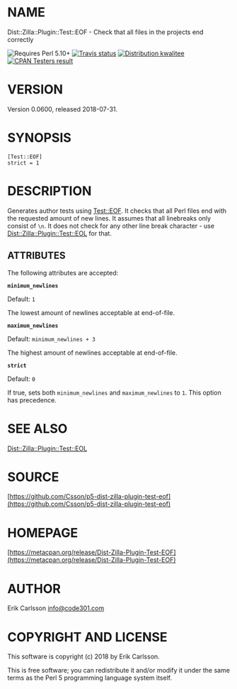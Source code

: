 # NAME

Dist::Zilla::Plugin::Test::EOF - Check that all files in the projects end correctly

<div>
    <p>
    <img src="https://img.shields.io/badge/perl-5.10+-blue.svg" alt="Requires Perl 5.10+" />
    <a href="https://travis-ci.org/Csson/p5-dist-zilla-plugin-test-eof"><img src="https://api.travis-ci.org/Csson/p5-dist-zilla-plugin-test-eof.svg?branch=master" alt="Travis status" /></a>
    <a href="http://cpants.cpanauthors.org/release/CSSON/Dist-Zilla-Plugin-Test-EOF-0.0600"><img src="http://badgedepot.code301.com/badge/kwalitee/CSSON/Dist-Zilla-Plugin-Test-EOF/0.0600" alt="Distribution kwalitee" /></a>
    <a href="http://matrix.cpantesters.org/?dist=Dist-Zilla-Plugin-Test-EOF%200.0600"><img src="http://badgedepot.code301.com/badge/cpantesters/Dist-Zilla-Plugin-Test-EOF/0.0600" alt="CPAN Testers result" /></a>
    </p>
</div>

# VERSION

Version 0.0600, released 2018-07-31.

# SYNOPSIS

    [Test::EOF]
    strict = 1

# DESCRIPTION

Generates author tests using [Test::EOF](https://metacpan.org/pod/Test::EOF). It checks that all Perl files end with the requested amount of new lines. It assumes that all linebreaks only consist of `\n`. It does not check
for any other line break character - use [Dist::Zilla::Plugin::Test::EOL](https://metacpan.org/pod/Dist::Zilla::Plugin::Test::EOL) for that.

## ATTRIBUTES

The following attributes are accepted:

**`minimum_newlines`**

Default: `1`

The lowest amount of newlines acceptable at end-of-file.

**`maximum_newlines`**

Default: `minimum_newlines + 3`

The highest amount of newlines acceptable at end-of-file.

**`strict`**

Default: `0`

If true, sets both `minimum_newlines` and `maximum_newlines` to `1`. This option has precedence.

# SEE ALSO

[Dist::Zilla::Plugin::Test::EOL](https://metacpan.org/pod/Dist::Zilla::Plugin::Test::EOL)

# SOURCE

[https://github.com/Csson/p5-dist-zilla-plugin-test-eof](https://github.com/Csson/p5-dist-zilla-plugin-test-eof)

# HOMEPAGE

[https://metacpan.org/release/Dist-Zilla-Plugin-Test-EOF](https://metacpan.org/release/Dist-Zilla-Plugin-Test-EOF)

# AUTHOR

Erik Carlsson <info@code301.com>

# COPYRIGHT AND LICENSE

This software is copyright (c) 2018 by Erik Carlsson.

This is free software; you can redistribute it and/or modify it under
the same terms as the Perl 5 programming language system itself.
